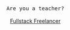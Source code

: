 <p align=center>
  <samp>Are you a teacher?</samp>
  <br><br>
  <a href="https://fastwork.id/user/apphendra">Fullstack Freelancer</a>
</p>

